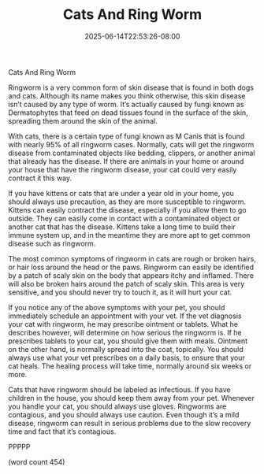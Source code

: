 ﻿---
title: "Cats And Ring Worm"
date: 2025-06-14T22:53:26-08:00
description: "Cats Tips for Web Success"
featured_image: "/images/Cats.jpg"
tags: ["Cats"]
---

Cats And Ring Worm

Ringworm is a very common form of skin disease that is found in both dogs and cats.  Although its name makes you think otherwise, this skin disease isn’t caused by any type of worm.  It’s actually caused by fungi known as Dermatophytes that feed on dead tissues found in the surface of the skin, spreading them around the skin of the animal.

With cats, there is a certain type of fungi known as M Canis that is found with nearly 95% of all ringworm cases.  Normally, cats will get the ringworm disease from contaminated objects like bedding, clippers, or another animal that already has the disease.  If there are animals in your home or around your house that have the ringworm disease, your cat could very easily contract it this way.

If you have kittens or cats that are under a year old in your home, you should always use precaution, as they are more susceptible to ringworm.  Kittens can easily contract the disease, especially if you allow them to go outside.  They can easily come in contact with a contaminated object or another cat that has the disease.  Kittens take a long time to build their immune system up, and in the meantime they are more apt to get common disease such as ringworm.

The most common symptoms of ringworm in cats are rough or broken hairs, or hair loss around the head or the paws.  Ringworm can easily be identified by a patch of scaly skin on the body that appears itchy and inflamed.  There will also be broken hairs around the patch of scaly skin.  This area is very sensitive, and you should never try to touch it, as it will hurt your cat.

If you notice any of the above symptoms with your pet, you should immediately schedule an appointment with your vet.  If the vet diagnosis your cat with ringworm, he may prescribe ointment or tablets.  What he describes however, will determine on how serious the ringworm is.  If he prescribes tablets to your cat, you should give them with meals.  Ointment on the other hand, is normally spread into the coat, topically.  You should always use what your vet prescribes on a daily basis, to ensure that your cat heals.  The healing process will take time, normally around six weeks or more.

Cats that have ringworm should be labeled as infectious.  If you have children in the house, you should keep them away from your pet. Whenever you handle your cat, you should always use gloves.  Ringworms are contagious, and you should always use caution.  Even though it’s a mild disease, ringworm can result in serious problems due to the slow recovery time and fact that it’s contagious.

PPPPP

(word count 454)
